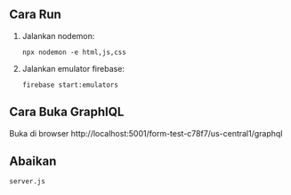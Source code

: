## Cara Run
1. Jalankan nodemon:
   ```
   npx nodemon -e html,js,css
   ```
2. Jalankan emulator firebase:
   ```
   firebase start:emulators
   ```
## Cara Buka GraphIQL
Buka di browser http://localhost:5001/form-test-c78f7/us-central1/graphql
## Abaikan
```
server.js
```
